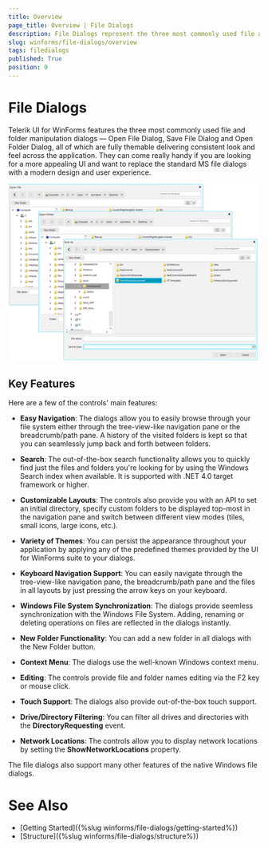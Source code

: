 ```yaml
---
title: Overview
page_title: Overview | File Dialogs
description: File Dialogs represent the three most commonly used file and folder manipulation dialogs
slug: winforms/file-dialogs/overview
tags: filedialogs
published: True
position: 0 
---
```


#  File Dialogs

Telerik UI for WinForms features the three most commonly used file and folder manipulation dialogs — Open File Dialog, Save File Dialog and Open Folder Dialog, all of which are fully themable delivering consistent look and feel across the application. They can come really handy if you are looking for a more appealing UI and want to replace the standard MS file dialogs with a modern design and user experience.

![winforms/file-dialogs-overview 001](images/file-dialogs-overview001.png) 

## Key Features

Here are a few of the controls' main features:

* **Easy Navigation**: The dialogs allow you to easily browse through your file system either through the tree-view-like navigation pane or the breadcrumb/path pane. A history of the visited folders is kept so that you can seamlessly jump back and forth between folders.

* **Search**: The out-of-the-box search functionality allows you to quickly find just the files and folders you're looking for by using the Windows Search index when available. It is supported with .NET 4.0 target framework or higher.

* **Customizable Layouts**: The controls also provide you with an API to set an initial directory, specify custom folders to be displayed top-most in the navigation pane and switch between different view modes (tiles, small icons, large icons, etc.).

* **Variety of Themes**: You can persist the appearance throughout your application by applying any of the predefined themes provided by the UI for WinForms suite to your dialogs.

* **Keyboard Navigation Support**: You can easily navigate through the tree-view-like navigation pane, the breadcrumb/path pane and the files in all layouts by just pressing the arrow keys on your keyboard.

* **Windows File System Synchronization**: The dialogs provide seemless synchronization with the Windows File System. Adding, renaming or deleting operations on files are reflected in the dialogs instantly.

* **New Folder Functionality**: You can add a new folder in all dialogs with the New Folder button.

* **Context Menu**: The dialogs use the well-known Windows context menu.

* **Editing**: The controls provide file and folder names editing via the F2 key or mouse click.

* **Touch Support**: The dialogs also provide out-of-the-box touch support.

* **Drive/Directory Filtering**: You can filter all drives and directories with the **DirectoryRequesting** event.

* **Network Locations**: The controls allow you to display network locations by setting the **ShowNetworkLocations** property.

The file dialogs also support many other features of the native Windows file dialogs.

# See Also

* [Getting Started]({%slug winforms/file-dialogs/getting-started%})
* [Structure]({%slug winforms/file-dialogs/structure%})
 
        

